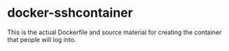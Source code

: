 # docker-sshcontainer

This is the actual Dockerfile and source material for creating the container
that people will log into.
